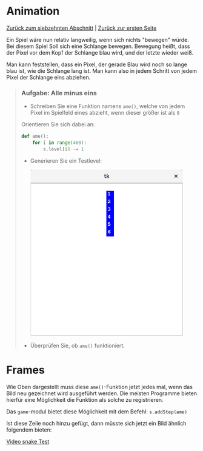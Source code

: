 # Animation

[Zurück zum siebzehnten Abschnitt](17Computerspiel.md) | [Zurück zur ersten Seite](README.md)

Ein Spiel wäre nun relativ langweilig, wenn sich nichts "bewegen" würde. Bei diesem Spiel Soll sich eine Schlange bewegen. Bewegung heißt, dass der Pixel vor dem Kopf der Schlange blau wird, und der letzte wieder weiß.

Man kann feststellen, dass ein Pixel, der gerade Blau wird noch so lange blau ist, wie die Schlange lang ist. Man kann also in jedem Schritt von jedem Pixel der Schlange eins abziehen.

> ### Aufgabe: Alle minus eins
>  * Schreiben Sie eine Funktion namens `ame()`, welche von jedem Pixel im Spielfeld eines abzieht, wenn dieser größer ist als `0`
> 
> Orientieren Sie sich dabei an:
> 
> ```python
> def ame():
>     for i in range(400):
>         s.level[i] -= 1
> ```
> 
>  * Generieren Sie ein Testlevel:
> 
>    ![Test Level](img/snaketestlevel.png)
> 
>  * Überprüfen Sie, ob `ame()` funktioniert.

# Frames

Wie Oben dargestellt muss diese `ame()`-Funktion jetzt jedes mal, wenn das Bild neu gezeichnet wird ausgeführt werden. Die meisten Programme bieten hierfür eine Möglichkeit die Funktion als solche zu registrieren.

Das `game`-modul bietet diese Möglichkeit mit dem Befehl: `s.addStep(ame)`

Ist diese Zeile noch hinzu gefügt, dann müsste sich jetzt ein Bild ähnlich folgendem bieten:

[Video snake Test](img/snaketest.webm)
